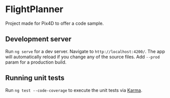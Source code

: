# FlightPlanner

Project made for Pix4D to offer a code sample.

## Development server

Run `ng serve` for a dev server. Navigate to `http://localhost:4200/`. The app will automatically reload if you change any of the source files.
Add `--prod` param for a production build. 

## Running unit tests

Run `ng test --code-coverage` to execute the unit tests via [Karma](https://karma-runner.github.io).

